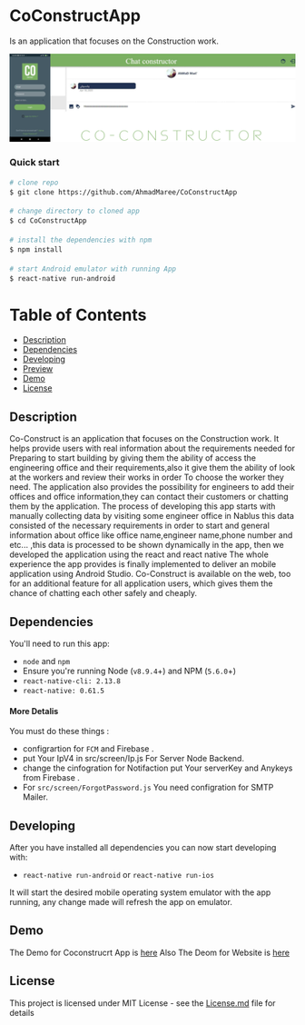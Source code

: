 # CoConstructApp
Is an application  that focuses on the Construction work.


![CoConstructApp.](https://github.com/AhmadMaree/CoConstructApp/blob/master/21.png)

 
### Quick start

```bash
# clone repo
$ git clone https://github.com/AhmadMaree/CoConstructApp

# change directory to cloned app
$ cd CoConstructApp

# install the dependencies with npm
$ npm install

# start Android emulator with running App
$ react-native run-android
```
# Table of Contents


* [Description](#Description)
* [Dependencies](#dependencies)
* [Developing](#developing)
* [Preview](#preview)
* [Demo](#Demo)
* [License](#license)


## Description
Co-Construct is an application  that focuses on the Construction work.
It helps provide users with real information about the requirements needed for Preparing to start building by
giving them the ability of access the engineering office and their requirements,also it give them the ability of look at the workers and review their works in order To  choose the worker they need.
The application also provides the possibility for engineers to add their offices and office information,they can contact their customers or chatting them by the application.
The process of developing this app starts with manually collecting data by visiting 
some engineer office in Nablus this data 
consisted of the necessary requirements in order to start and general information  about office 
like office name,engineer name,phone number and etc...
,this data is processed to be shown dynamically in the app, then we  developed the application using the react and react native
The whole experience the app provides is finally implemented to
deliver an mobile application using Android Studio.
Co-Construct is available on the web, too for an additional feature for all application users,
which gives them the chance of chatting each other safely
and cheaply.

## Dependencies
 
 You'll need to run this app:
 * `node` and `npm`
 * Ensure you're running Node (`v8.9.4`+) and NPM (`5.6.0`+)
 * `react-native-cli: 2.13.8`
 * `react-native: 0.61.5`
 #### More Detalis 
 You must do these things : 
 * configrartion for `FCM` and Firebase .
 * put Your IpV4 in src/screen/Ip.js For Server Node Backend.
 * change the cinfogration for Notifaction put Your serverKey and Anykeys from Firebase .
 * For `src/screen/ForgotPassword.js` You need configration for SMTP Mailer.
 
 ## Developing
 
 After you have installed all dependencies you can now start developing with:
 
 * `react-native run-android` or `react-native run-ios`
 
 It will start the desired mobile operating system emulator with the app running, any change made will refresh the app on emulator.
 
 ## Demo
 The Demo for Coconstrucrt App is [here](https://drive.google.com/file/d/1FDLESnq2cWekeSyydhkfRFOy55z15-Zs/view?usp=sharing)
 Also The Deom for Website is [here](https://drive.google.com/file/d/1_0BlPK_Xu8BuDsZ-YQgs36no6zGZ0C-_/view?usp=sharing)
 
## License

This project is licensed under MIT License - see the [License.md](https://github.com/AhmadMaree/CoConstructApp/blob/master/License.md) file for details
